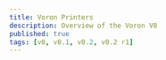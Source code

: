 ```yaml
---
title: Voron Printers
description: Overview of the Voron V0
published: true
tags: [v0, v0.1, v0.2, v0.2 r1]
---
```

